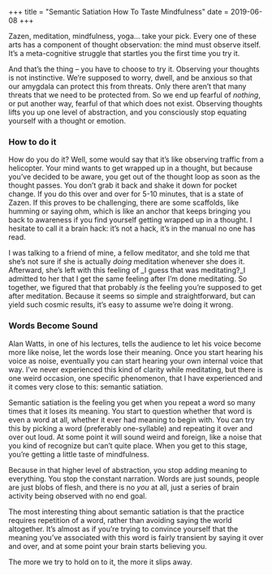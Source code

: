 +++
title = "Semantic Satiation How To Taste Mindfulness"
date = 2019-06-08
+++

Zazen, meditation, mindfulness, yoga… take your pick. Every one of these arts has a component of thought observation: the mind must observe itself. It’s a meta-cognitive struggle that startles you the first time you try it.

And that’s the thing &#8211; you have to choose to try it. Observing your thoughts is not instinctive. We’re supposed to worry, dwell, and be anxious so that our amygdala can protect this from threats. Only there aren’t that many threats that we need to be protected from. So we end up fearful of _nothing_, or put another way, fearful of that which does not exist. Observing thoughts lifts you up one level of abstraction, and you consciously stop equating yourself with a thought or emotion.

### How to do it

How do you do it? Well, some would say that it’s like observing traffic from a helicopter. Your mind wants to get wrapped up in a thought, but because you’ve decided to be aware, you get out of the thought loop as soon as the thought passes. You don’t grab it back and shake it down for pocket change. If you do this over and over for 5-10 minutes, that is a state of Zazen. If this proves to be challenging, there are some scaffolds, like humming or saying ohm, which is like an anchor that keeps bringing you back to awareness if you find yourself getting wrapped up in a thought. I hesitate to call it a brain hack: it’s not a hack, it’s in the manual no one has read.

I was talking to a friend of mine, a fellow meditator, and she told me that she’s not sure if she is actually _doing_ meditation whenever she does it. Afterward, she’s left with this feeling of _I guess that was meditating?_I admitted to her that I get the same feeling after I’m done meditating. So together, we figured that that probably _is_ the feeling you’re supposed to get after meditation. Because it seems so simple and straightforward, but can yield such cosmic results, it’s easy to assume we’re doing it wrong.

### Words Become Sound

Alan Watts, in one of his lectures, tells the audience to let his voice become more like noise, let the words lose their meaning. Once you start hearing his voice as noise, eventually you can start hearing your own internal voice that way. I’ve never experienced this kind of clarity while meditating, but there is one weird occasion, one specific phenomenon, that I have experienced and it comes very close to this: semantic satiation.

Semantic satiation is the feeling you get when you repeat a word so many times that it loses its meaning. You start to question whether that word is even a word at all, whether it ever had meaning to begin with. You can try this by picking a word (preferably one-syllable) and repeating it over and over out loud. At some point it will sound weird and foreign, like a noise that you kind of recognize but can’t quite place. When you get to this stage, you’re getting a little taste of mindfulness.

Because in that higher level of abstraction, you stop adding meaning to everything. You stop the constant narration. Words are just sounds, people are just blobs of flesh, and there is no _you_ at all, just a series of brain activity being observed with no end goal.

The most interesting thing about semantic satiation is that the practice requires repetition of a word, rather than avoiding saying the world altogether. It’s almost as if you’re trying to convince yourself that the meaning you’ve associated with this word is fairly transient by saying it over and over, and at some point your brain starts believing you.

The more we try to hold on to it, the more it slips away.